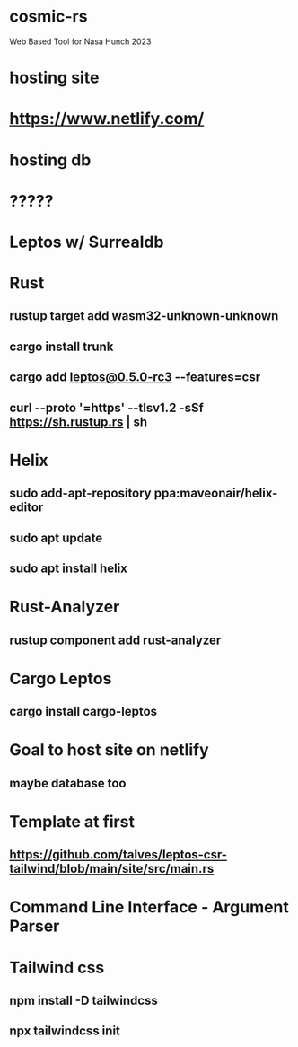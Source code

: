 # cosmic-rs
Web Based Tool for Nasa Hunch 2023


# hosting site
# https://www.netlify.com/

# hosting db
# ?????

# Leptos w/ Surrealdb

# Rust
## rustup target add wasm32-unknown-unknown
## cargo install trunk
## cargo add leptos@0.5.0-rc3 --features=csr
## curl --proto '=https' --tlsv1.2 -sSf https://sh.rustup.rs | sh

# Helix
## sudo add-apt-repository ppa:maveonair/helix-editor
## sudo apt update
## sudo apt install helix

# Rust-Analyzer
## rustup component add rust-analyzer

# Cargo Leptos
## cargo install cargo-leptos

# Goal to host site on netlify
## maybe database too

# Template at first 
## https://github.com/talves/leptos-csr-tailwind/blob/main/site/src/main.rs 


# Command Line Interface - Argument Parser

# Tailwind css
## npm install -D tailwindcss
## npx tailwindcss init
